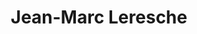 ---
title: Jean-Marc Leresche
link: https://jeanmarcleresche.ch/category/le-billet-du-dimanche/
description: Jean-Marc Leresche est diacre dans la paroisse de La Neuveville (Berne) et aumônier de rue à La Lanterne (Neuchâtel). Les prédications sont disponibles en texte et en podcast.

---